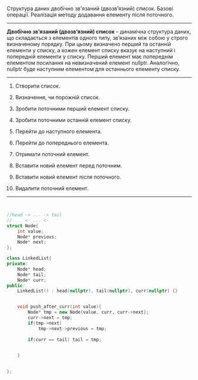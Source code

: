 Структура даних двобічно зв'язаний (двозв’язний) список. Базові операції. Реалізація методу додавання елементу після поточного.

---
__Двобічно зв’язаний (двозв’язний) список__ – динамічна структура даних, що
складається з елементів одного типу, зв’язаних між собою у строго визначеному
порядку. При цьому визначено перший та останній елементи у списку, а кожен
елемент списку вказує на наступний і попередній елементи у списку. Перший
елемент має попереднім елементом посилання на невизначений елемент nullptr.
Аналогічно, nullptr буде наступним елементом для останнього елементу списку.

---
1. Створити список.

2. Визначення, чи порожній список.

3. Зробити поточними перший елемент списку.

4. Зробити поточними останній елемент списку.

5. Перейти до наступного елемента.

6. Перейти до попереднього елемента.

7. Отримати поточний елемент.

8. Вставити новий елемент перед поточним.

9. Вставити новий елемент після поточного.

10. Видалити поточний елемент.

---
```c++


//head -> ... -> tail
//     <- ... <-
struct Node{
	int value;
	Node* previous;
	Node* next;
};

class LinkedList{
private:
	Node* head;
    Node* tail;
    Node* curr;
public:
    LinkedList() : head(nullptr), tail(nullptr), curr(nullptr) {}


	void push_after_curr(int value){
		Node* tmp = new Node{value, curr, curr->next};
		curr->next = tmp;
		if(tmp->next)
			tmp->next->previous = tmp;
		
		if(curr == tail) tail = tmp;

		
	}
    

};

```